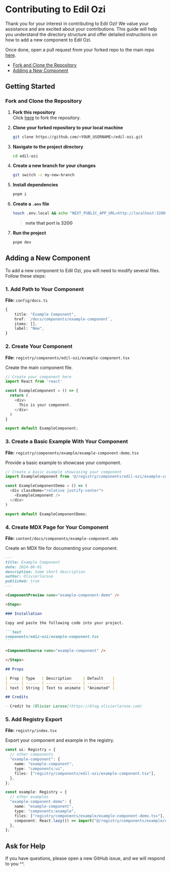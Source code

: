# Contributing to Edil Ozi

Thank you for your interest in contributing to Edil Ozi! We value your assistance and are excited about your contributions. This guide will help you understand the directory structure and offer detailed instructions on how to add a new component to Edil Ozi.

<!-- Read the [example Pull Request](https://github.com/edil-ozi/edil-ozi) to learn which files you need to add. **You only need to change 5 files to add a new component or effect** and it only takes around 10 minutes of work! -->

Once done, open a pull request from your forked repo to the main repo [here](https://github.com/edil-ozi/edil-ozi/compare).

- [Fork and Clone the Repository](#fork-and-clone-the-repository)
- [Adding a New Component](#adding-a-new-component)

## Getting Started

### Fork and Clone the Repository

1. **Fork this repository**  
   Click [here](https://github.com/edil-ozi/edil-ozi/fork) to fork the repository.

2. **Clone your forked repository to your local machine**

   ```bash
   git clone https://github.com/<YOUR_USERNAME>/edil-ozi.git
   ```

3. **Navigate to the project directory**

   ```bash
   cd edil-ozi
   ```

4. **Create a new branch for your changes**

   ```bash
   git switch -c my-new-branch
   ```

5. **Install dependencies**

   ```bash
   pnpm i
   ```

6. **Create a `.env` file**

   ```bash
   touch .env.local && echo "NEXT_PUBLIC_APP_URL=http://localhost:3200" > .env.local
   ```

   > **note that port is 3200**

7. **Run the project**
   ```bash
   pnpm dev
   ```

## Adding a New Component

To add a new component to Edil Ozi, you will need to modify several files. Follow these steps:

### 1. Add Path to Your Component

**File:** `config/docs.ts`

```typescript
{
    title: "Example Component",
    href: `/docs/components/example-component`,
    items: [],
    label: "New",
}
```

### 2. Create Your Component

**File:** `registry/components/edil-ozi/example-component.tsx`

Create the main component file.

```typescript
// Create your component here
import React from 'react'

const ExampleComponent = () => {
  return (
    <div>
      This is your component.
    </div>
  )
}

export default ExampleComponent;
```

### 3. Create a Basic Example With Your Component

**File:** `registry/components/example/example-component-demo.tsx`

Provide a basic example to showcase your component.

```typescript
// Create a basic example showcasing your component
import ExampleComponent from '@/registry/components/edil-ozi/example-component'

const ExampleComponentDemo = () => (
  <div className="relative justify-center">
    <ExampleComponent />
  </div>
)

export default ExampleComponentDemo;
```

### 4. Create MDX Page for Your Component

**File:** `content/docs/components/example-component.mdx`

Create an MDX file for documenting your component.

````md
---
title: Example Component
date: 2024-06-01
description: Some short description
author: Olivierlarose
published: true
---

<ComponentPreview name="example-component-demo" />

<Steps>

### Installation

Copy and paste the following code into your project.

```text
components/ediz-ozi/example-component.tsx
```

<ComponentSource name="example-component" />

</Steps>

## Props

| Prop | Type   | Description     | Default    |
| ---- | ------ | --------------- | ---------- |
| text | String | Text to animate | "Animated" |

## Credits

- Credit to [Olivier Larose](https://blog.olivierlarose.com)
````

### 5. Add Registry Export

**File:** `registry/index.tsx`

Export your component and example in the registry.

```typescript
const ui: Registry = {
  // other components
  "example-component": {
    name: "example-component",
    type: "components:ui",
    files: ["registry/components/edil-ozi/example-component.tsx"],
  },
};

const example: Registry = {
  // other examples
  "example-component-demo": {
    name: "example-component",
    type: "components:example",
    files: ["registry/components/example/example-component-demo.tsx"],
    component: React.lazy(() => import("@/registry/components/example/example-component-demo")),
  },
};
```

## Ask for Help

If you have questions, please open a new GitHub issue, and we will respond to you ^^.
